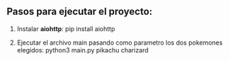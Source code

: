 ## Pasos para ejecutar el proyecto:

1. Instalar **aiohttp**:
   pip install aiohttp


2. Ejecutar el archivo main pasando como parametro los dos pokemones elegidos:
   python3 main.py pikachu charizard
